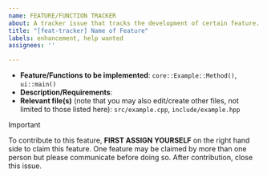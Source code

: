 ```yaml
---
name: FEATURE/FUNCTION TRACKER
about: A tracker issue that tracks the development of certain feature.
title: "[feat-tracker] Name of Feature"
labels: enhancement, help wanted
assignees: ''

---
```


- **Feature/Functions to be implemented**: `core::Example::Method()`, `ui::main()`
- **Description/Requirements**:
- **Relevant file(s)** (note that you may also edit/create other files, not limited to those listed here): `src/example.cpp`, `include/example.hpp`

> [!important]
> To contribute to this feature, **FIRST ASSIGN YOURSELF** on the right hand side to claim this feature. One feature may be claimed by more than one person but please communicate before doing so.
> After contribution, close this issue.
